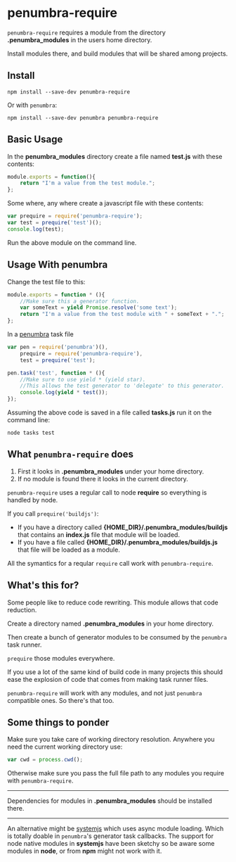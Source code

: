 penumbra-require
================

`penumbra-require` requires a module from the directory **.penumbra_modules** in the users home directory.

Install modules there, and build modules that will be shared among projects.

Install
-------

`npm install --save-dev penumbra-require`

Or with `penumbra`:

`npm install --save-dev penumbra penumbra-require`

Basic Usage
-----------

In the **penumbra_modules** directory create a file named **test.js** with these contents:

```javascript
module.exports = function(){
    return "I'm a value from the test module.";
};
```

Some where, any where create a javascript file with these contents:

```javascript
var prequire = require('penumbra-require');
var test = prequire('test')();
console.log(test);
```

Run the above module on the command line.

Usage With penumbra
-------------------

Change the test file to this:

```javascript
module.exports = function * (){
    //Make sure this a generator function.
    var someText = yield Promise.resolve('some text');
    return "I'm a value from the test module with " + someText + ".";
};
```

In a [penumbra](https://github.com/hollowdoor/penumbra) task file

```javascript
var pen = require('penumbra')(),
    prequire = require('penumbra-require'),
    test = prequire('test');

pen.task('test', function * (){
    //Make sure to use yield * (yield star).
    //This allows the test generator to 'delegate' to this generator.
    console.log(yield * test());
});
```

Assuming the above code is saved in a file called **tasks.js** run it on the command line:

`node tasks test`

What `penumbra-require` does
----------------------------

1.	First it looks in **.penumbra_modules** under your home directory.
2.	If no module is found there it looks in the current directory.

`penumbra-require` uses a regular call to node **require** so everything is handled by node.

If you call `prequire('buildjs')`:

-	If you have a directory called **{HOME_DIR}/.penumbra_modules/buildjs** that contains an **index.js** file that module will be loaded.
-	If you have a file called **{HOME_DIR}/.penumbra_modules/buildjs.js** that file will be loaded as a module.

All the symantics for a reqular `require` call work with `penumbra-require`.

What's this for?
----------------

Some people like to reduce code rewriting. This module allows that code reduction.

Create a directory named **.penumbra_modules** in your home directory.

Then create a bunch of generator modules to be consumed by the `penumbra` task runner.

`prequire` those modules everywhere.

If you use a lot of the same kind of build code in many projects this should ease the explosion of code that comes from making task runner files.

`penumbra-require` will work with any modules, and not just `penumbra` compatible ones. So there's that too.

Some things to ponder
---------------------

Make sure you take care of working directory resolution. Anywhere you need the current working directory use:

```javascript
var cwd = process.cwd();
```

Otherwise make sure you pass the full file path to any modules you require with `penumbra-require`.

---

Dependencies for modules in **.penumbra_modules** should be installed there.

---

An alternative might be [systemjs](https://github.com/systemjs/systemjs) which uses async module loading. Which is totally doable in `penumbra`'s generator task callbacks. The support for node native modules in **systemjs** have been sketchy so be aware some modules in **node**, or from **npm** might not work with it.
